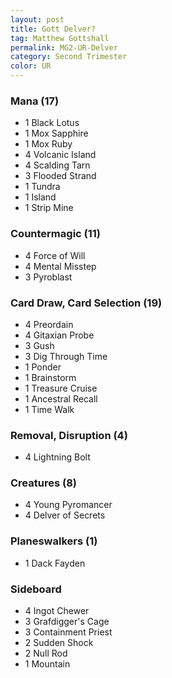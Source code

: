 ```yaml
---
layout: post
title: Gott Delver?
tag: Matthew Gottshall
permalink: MG2-UR-Delver
category: Second Trimester
color: UR
---
```



### Mana (17)
- 1 Black Lotus
- 1 Mox Sapphire
- 1 Mox Ruby
- 4 Volcanic Island
- 4 Scalding Tarn
- 3 Flooded Strand
- 1 Tundra
- 1 Island
- 1 Strip Mine

### Countermagic (11)
- 4 Force of Will
- 4 Mental Misstep
- 3 Pyroblast

### Card Draw, Card Selection (19)
- 4 Preordain
- 4 Gitaxian Probe
- 3 Gush
- 3 Dig Through Time
- 1 Ponder
- 1 Brainstorm
- 1 Treasure Cruise
- 1 Ancestral Recall
- 1 Time Walk

### Removal, Disruption (4)
- 4 Lightning Bolt


### Creatures (8)
- 4 Young Pyromancer
- 4 Delver of Secrets

### Planeswalkers (1)
- 1 Dack Fayden

### Sideboard
- 4 Ingot Chewer
- 3 Grafdigger's Cage
- 3 Containment Priest
- 2 Sudden Shock
- 2 Null Rod
- 1 Mountain
